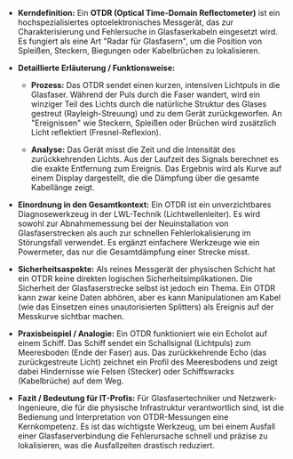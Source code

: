 - **Kerndefinition:** Ein **OTDR (Optical Time-Domain Reflectometer)** ist ein hochspezialisiertes optoelektronisches Messgerät, das zur Charakterisierung und Fehlersuche in Glasfaserkabeln eingesetzt wird. Es fungiert als eine Art "Radar für Glasfasern", um die Position von Spleißen, Steckern, Biegungen oder Kabelbrüchen zu lokalisieren.
    
- **Detaillierte Erläuterung / Funktionsweise:**
    
    - **Prozess:** Das OTDR sendet einen kurzen, intensiven Lichtpuls in die Glasfaser. Während der Puls durch die Faser wandert, wird ein winziger Teil des Lichts durch die natürliche Struktur des Glases gestreut (Rayleigh-Streuung) und zu dem Gerät zurückgeworfen. An "Ereignissen" wie Steckern, Spleißen oder Brüchen wird zusätzlich Licht reflektiert (Fresnel-Reflexion).
        
    - **Analyse:** Das Gerät misst die Zeit und die Intensität des zurückkehrenden Lichts. Aus der Laufzeit des Signals berechnet es die exakte Entfernung zum Ereignis. Das Ergebnis wird als Kurve auf einem Display dargestellt, die die Dämpfung über die gesamte Kabellänge zeigt.
        
- **Einordnung in den Gesamtkontext:** Ein OTDR ist ein unverzichtbares Diagnosewerkzeug in der LWL-Technik (Lichtwellenleiter). Es wird sowohl zur Abnahmemessung bei der Neuinstallation von Glasfaserstrecken als auch zur schnellen Fehlerlokalisierung im Störungsfall verwendet. Es ergänzt einfachere Werkzeuge wie ein Powermeter, das nur die Gesamtdämpfung einer Strecke misst.
    
- **Sicherheitsaspekte:** Als reines Messgerät der physischen Schicht hat ein OTDR keine direkten logischen Sicherheitsimplikationen. Die Sicherheit der Glasfaserstrecke selbst ist jedoch ein Thema. Ein OTDR kann zwar keine Daten abhören, aber es kann Manipulationen am Kabel (wie das Einsetzen eines unautorisierten Splitters) als Ereignis auf der Messkurve sichtbar machen.
    
- **Praxisbeispiel / Analogie:** Ein OTDR funktioniert wie ein Echolot auf einem Schiff. Das Schiff sendet ein Schallsignal (Lichtpuls) zum Meeresboden (Ende der Faser) aus. Das zurückkehrende Echo (das zurückgestreute Licht) zeichnet ein Profil des Meeresbodens und zeigt dabei Hindernisse wie Felsen (Stecker) oder Schiffswracks (Kabelbrüche) auf dem Weg.
    
- **Fazit / Bedeutung für IT-Profis:** Für Glasfasertechniker und Netzwerk-Ingenieure, die für die physische Infrastruktur verantwortlich sind, ist die Bedienung und Interpretation von OTDR-Messungen eine Kernkompetenz. Es ist das wichtigste Werkzeug, um bei einem Ausfall einer Glasfaserverbindung die Fehlerursache schnell und präzise zu lokalisieren, was die Ausfallzeiten drastisch reduziert.